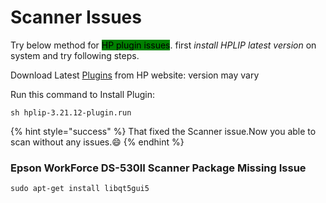 # Scanner Issues

Try below method for <mark style="background-color:green;">HP  plugin issues</mark>. first _install HPLIP latest version_ on system and try following steps.

Download Latest [Plugins](https://developers.hp.com/hp-linux-imaging-and-printing/plugins) from HP website: version may vary

Run this command to Install Plugin:

```
sh hplip-3.21.12-plugin.run
```

{% hint style="success" %}
That fixed the Scanner issue.Now you able to scan without any issues.:smile:
{% endhint %}

### Epson WorkForce DS-530II Scanner Package Missing Issue

```
sudo apt-get install libqt5gui5
```
